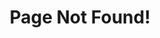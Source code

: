 ---
title: 'Page Not Found!'
description: 'Superior investment returns through partnerships with game-changing entrepreneurs and industry-leading corporations. Unbound Natural Motion in VR Learn More about The technological backbone of a better economy. For everyone. Learn'
image:  /images/assets/brand/impactvc-share-image.png
priority: 1.0
noCTA: false
short: true
---